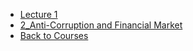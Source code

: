 - [Lecture 1](/Courses_in_SUSTech/新结构金融学/Lecture_1.md)
- [2_Anti-Corruption and Financial Market](/Courses_in_SUSTech/新结构金融学/2_Anti_Corrption_and_financial_market.md)
- [Back to Courses](/Courses_in_SUSTech/README.md)